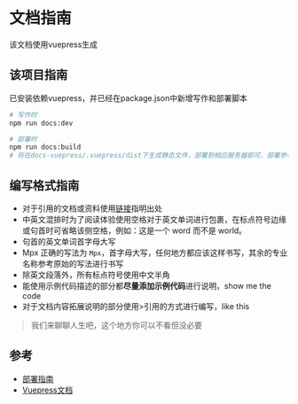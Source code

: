 # 文档指南

该文档使用vuepress生成

## 该项目指南

已安装依赖vuepress，并已经在package.json中新增写作和部署脚本


``` sh
# 写作时
npm run docs:dev

# 部署时
npm run docs:build
# 将在docs-vuepress/.vuepress/dist下生成静态文件，部署到相应服务器即可，部署参考下方链接
```

## 编写格式指南

* 对于引用的文档或资料使用[链接]()指明出处
* 中英文混排时为了阅读体验使用空格对于英文单词进行包裹，在标点符号边缘或句首时可省略该侧空格，例如：这是一个 word 而不是 world。
* 句首的英文单词首字母大写
* Mpx 正确的写法为 `Mpx`，首字母大写，任何地方都应该这样书写，其余的专业名称参考原始的写法进行书写
* 除英文段落外，所有标点符号使用中文半角
* 能使用示例代码描述的部分都**尽量添加示例代码**进行说明，show me the code
* 对于文档内容拓展说明的部分使用>引用的方式进行编写，like this
> 我们来聊聊人生吧，这个地方你可以不看但没必要

## 参考

- [部署指南](https://www.vuepress.cn/guide/deploy.html)
- [Vuepress文档](https://www.vuepress.cn/)
